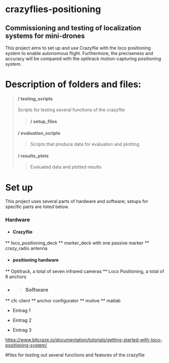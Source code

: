 # crazyflies-positioning
## Commissioning and testing of localization systems for mini-drones

This project aims to set up and use Crazyflie with the loco positioning system to enable autonomous flight.
Furthermore, the preciseness and accuracy will be compared with the optitrack motion-capturing positioning system.

# Description of folders and files:
> #### / testing_scripts
>Scripts for testing several functions of the crazyflie
>> #### / setup_files
> #### / evaluation_scripts
>> Scripts that produce data for evaluation and plotting
> #### / results_plots
>> Evaluated data and plotted results

# Set up
This project uses several parts of hardware and software; setups for specific parts are listed below.
### Hardware 
* #### Crazyflie
** loco_positioning_deck
** marker_deck with one passive marker
** crazy_radio antenna
* #### positioning hardware
** Optitrack, a total of seven infrared cameras
** Loco Positioning, a total of 8 anchors
* > ### Software
** cfc client
** anchor configurator
** motive
** matlab
<ul>
<li><p>Eintrag 1</p></li>
<li><p>Eintrag 2</p></li>
<li><p>Eintrag 3</p></li>
</ul>


https://www.bitcraze.io/documentation/tutorials/getting-started-with-loco-positioning-system/

#files for testing out several functions and features of the crazyflie



